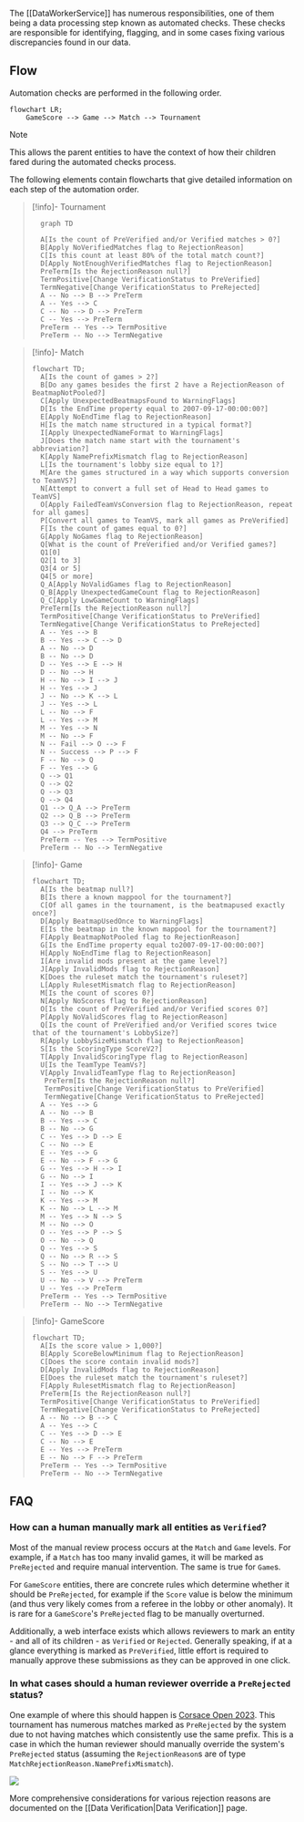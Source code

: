 The [[DataWorkerService]] has numerous responsibilities, one of them being a data processing step known as automated checks. These checks are responsible for identifying, flagging, and in some cases fixing various discrepancies found in our data.

## Flow

Automation checks are performed in the following order.

```mermaid
flowchart LR;
    GameScore --> Game --> Match --> Tournament
```

> [!note]
> This allows the parent entities to have the context of how their children fared during the automated checks process.

The following elements contain flowcharts that give detailed information on each step of the automation order. 

> [!info]- Tournament
> ```mermaid
>	graph TD
>	
>	A[Is the count of PreVerified and/or Verified matches > 0?]
>	B[Apply NoVerifiedMatches flag to RejectionReason]
>	C[Is this count at least 80% of the total match count?]
>	D[Apply NotEnoughVerifiedMatches flag to RejectionReason]
>	PreTerm[Is the RejectionReason null?]
>	TermPositive[Change VerificationStatus to PreVerified]
>	TermNegative[Change VerificationStatus to PreRejected]
>	A -- No --> B --> PreTerm
>	A -- Yes --> C
>	C -- No --> D --> PreTerm
>	C -- Yes --> PreTerm
>	PreTerm -- Yes --> TermPositive
>	PreTerm -- No --> TermNegative
> ```

> [!info]- Match
> ```mermaid
> flowchart TD;
> 	A[Is the count of games > 2?]
> 	B[Do any games besides the first 2 have a RejectionReason of BeatmapNotPooled?]
> 	C[Apply UnexpectedBeatmapsFound to WarningFlags]
> 	D[Is the EndTime property equal to 2007-09-17-00:00:00?]
> 	E[Apply NoEndTime flag to RejectionReason]
> 	H[Is the match name structured in a typical format?]
> 	I[Apply UnexpectedNameFormat to WarningFlags]
> 	J[Does the match name start with the tournament's abbreviation?]
> 	K[Apply NamePrefixMismatch flag to RejectionReason]
> 	L[Is the tournament's lobby size equal to 1?]
> 	M[Are the games structured in a way which supports conversion to TeamVS?]
> 	N[Attempt to convert a full set of Head to Head games to TeamVS]
> 	O[Apply FailedTeamVsConversion flag to RejectionReason, repeat for all games]
> 	P[Convert all games to TeamVS, mark all games as PreVerified]
> 	F[Is the count of games equal to 0?]
> 	G[Apply NoGames flag to RejectionReason]
> 	Q[What is the count of PreVerified and/or Verified games?]
> 	Q1[0]
> 	Q2[1 to 3]
> 	Q3[4 or 5]
> 	Q4[5 or more]
> 	Q_A[Apply NoValidGames flag to RejectionReason]
> 	Q_B[Apply UnexpectedGameCount flag to RejectionReason]
> 	Q_C[Apply LowGameCount to WarningFlags]
> 	PreTerm[Is the RejectionReason null?]
> 	TermPositive[Change VerificationStatus to PreVerified]
> 	TermNegative[Change VerificationStatus to PreRejected]
> 	A -- Yes --> B
> 	B -- Yes --> C --> D
> 	A -- No --> D
> 	B -- No --> D
> 	D -- Yes --> E --> H
> 	D -- No --> H
> 	H -- No --> I --> J
> 	H -- Yes --> J
> 	J -- No --> K --> L
> 	J -- Yes --> L
> 	L -- No --> F
> 	L -- Yes --> M
> 	M -- Yes --> N
> 	M -- No --> F
> 	N -- Fail --> O --> F
> 	N -- Success --> P --> F
> 	F -- No --> Q
> 	F -- Yes --> G
> 	Q --> Q1
> 	Q --> Q2
> 	Q --> Q3
> 	Q --> Q4
> 	Q1 --> Q_A --> PreTerm
> 	Q2 --> Q_B --> PreTerm
> 	Q3 --> Q_C --> PreTerm
> 	Q4 --> PreTerm
> 	PreTerm -- Yes --> TermPositive
> 	PreTerm -- No --> TermNegative
> ```

> [!info]- Game
> ```mermaid
> flowchart TD;
> 	A[Is the beatmap null?]
> 	B[Is there a known mappool for the tournament?]
> 	C[Of all games in the tournament, is the beatmapused exactly once?]
> 	D[Apply BeatmapUsedOnce to WarningFlags]
> 	E[Is the beatmap in the known mappool for the tournament?]
> 	F[Apply BeatmapNotPooled flag to RejectionReason]
> 	G[Is the EndTime property equal to2007-09-17-00:00:00?]
> 	H[Apply NoEndTime flag to RejectionReason]
> 	I[Are invalid mods present at the game level?]
> 	J[Apply InvalidMods flag to RejectionReason]
> 	K[Does the ruleset match the tournament's ruleset?]
> 	L[Apply RulesetMismatch flag to RejectionReason]
> 	M[Is the count of scores 0?]
> 	N[Apply NoScores flag to RejectionReason]
> 	O[Is the count of PreVerified and/or Verified scores 0?]
> 	P[Apply NoValidScores flag to RejectionReason]
> 	Q[Is the count of PreVerified and/or Verified scores twice that of the tournament's LobbySize?]
> 	R[Apply LobbySizeMismatch flag to RejectionReason]
> 	S[Is the ScoringType ScoreV2?]
> 	T[Apply InvalidScoringType flag to RejectionReason]
> 	U[Is the TeamType TeamVs?]
> 	V[Apply InvalidTeamType flag to RejectionReason]
>    PreTerm[Is the RejectionReason null?]
>    TermPositive[Change VerificationStatus to PreVerified]
>    TermNegative[Change VerificationStatus to PreRejected]
> 	A -- Yes --> G
> 	A -- No --> B
> 	B -- Yes --> C
> 	B -- No --> G
> 	C -- Yes --> D --> E
> 	C -- No --> E
> 	E -- Yes --> G
> 	E -- No --> F --> G
> 	G -- Yes --> H --> I
> 	G -- No --> I
> 	I -- Yes --> J --> K
> 	I -- No --> K
> 	K -- Yes --> M
> 	K -- No --> L --> M
> 	M -- Yes --> N --> S
> 	M -- No --> O
> 	O -- Yes --> P --> S
> 	O -- No --> Q
> 	Q -- Yes --> S
> 	Q -- No --> R --> S
> 	S -- No --> T --> U
> 	S -- Yes --> U
> 	U -- No --> V --> PreTerm
> 	U -- Yes --> PreTerm
> 	PreTerm -- Yes --> TermPositive
> 	PreTerm -- No --> TermNegative
> ```

> [!info]- GameScore
> ```mermaid
> flowchart TD;
> 	A[Is the score value > 1,000?]
> 	B[Apply ScoreBelowMinimum flag to RejectionReason]
> 	C[Does the score contain invalid mods?]
> 	D[Apply InvalidMods flag to RejectionReason]
> 	E[Does the ruleset match the tournament's ruleset?]
> 	F[Apply RulesetMismatch flag to RejectionReason]
> 	PreTerm[Is the RejectionReason null?]
> 	TermPositive[Change VerificationStatus to PreVerified]
> 	TermNegative[Change VerificationStatus to PreRejected]
> 	A -- No --> B --> C
> 	A -- Yes --> C
> 	C -- Yes --> D --> E
> 	C -- No --> E
> 	E -- Yes --> PreTerm
> 	E -- No --> F --> PreTerm
> 	PreTerm -- Yes --> TermPositive
> 	PreTerm -- No --> TermNegative
> ```

## FAQ

### How can a human manually mark all entities as `Verified`?

Most of the manual review process occurs at the `Match` and `Game` levels. For example, if a `Match` has too many invalid games, it will be marked as `PreRejected` and require manual intervention. The same is true for `Game`s.

For `GameScore` entities, there are concrete rules which determine whether it should be `PreRejected`, for example if the `Score` value is below the minimum (and thus very likely comes from a referee in the lobby or other anomaly). It is rare for a `GameScore`'s `PreRejected` flag to be manually overturned.

Additionally, a web interface exists which allows reviewers to mark an entity - and all of its children - as `Verified` or `Rejected`. Generally speaking, if at a glance everything is marked as `PreVerified`, little effort is required to manually approve these submissions as they can be approved in one click.

### In what cases should a human reviewer override a `PreRejected` status?

One example of where this should happen is [Corsace Open 2023](https://osu.ppy.sh/community/forums/topics/1794106?n=1). This tournament has numerous matches marked as `PreRejected` by the system due to not having matches which consistently use the same prefix. This is a case in which the human reviewer should manually override the system's `PreRejected` status (assuming the `RejectionReason`s are of type `MatchRejectionReason.NamePrefixMismatch`).

![](co23-example.png)

More comprehensive considerations for various rejection reasons are documented on the [[Data Verification|Data Verification]] page.